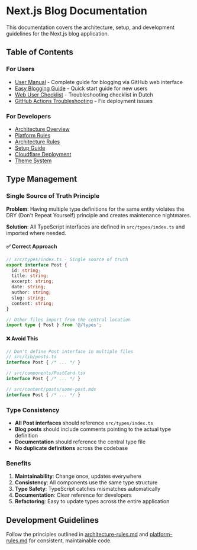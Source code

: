 # Next.js Blog Documentation

This documentation covers the architecture, setup, and development guidelines for the Next.js blog application.

## Table of Contents

### For Users
- [User Manual](USER-MANUAL.md) - Complete guide for blogging via GitHub web interface
- [Easy Blogging Guide](EASY-BLOGGING.md) - Quick start guide for new users
- [Web User Checklist](web-user-checklist.md) - Troubleshooting checklist in Dutch
- [GitHub Actions Troubleshooting](troubleshooting-github-actions.md) - Fix deployment issues

### For Developers
- [Architecture Overview](architecture.md)
- [Platform Rules](platform-rules.md)
- [Architecture Rules](architecture-rules.md)
- [Setup Guide](setup.md)
- [Cloudflare Deployment](cloudflare.md)
- [Theme System](theme-system.md)

## Type Management

### Single Source of Truth Principle

**Problem**: Having multiple type definitions for the same entity violates the DRY (Don't Repeat Yourself) principle and creates maintenance nightmares.

**Solution**: All TypeScript interfaces are defined in `src/types/index.ts` and imported where needed.

#### ✅ **Correct Approach**
```typescript
// src/types/index.ts - Single source of truth
export interface Post {
  id: string;
  title: string;
  excerpt: string;
  date: string;
  author: string;
  slug: string;
  content: string;
}

// Other files import from the central location
import type { Post } from '@/types';
```

#### ❌ **Avoid This**
```typescript
// Don't define Post interface in multiple files
// src/lib/posts.ts
interface Post { /* ... */ }

// src/components/PostCard.tsx  
interface Post { /* ... */ }

// src/content/posts/some-post.mdx
interface Post { /* ... */ }
```

### Type Consistency

- **All Post interfaces** should reference `src/types/index.ts`
- **Blog posts** should include comments pointing to the actual type definition
- **Documentation** should reference the central type file
- **No duplicate definitions** across the codebase

### Benefits

1. **Maintainability**: Change once, updates everywhere
2. **Consistency**: All components use the same type structure
3. **Type Safety**: TypeScript catches mismatches automatically
4. **Documentation**: Clear reference for developers
5. **Refactoring**: Easy to update types across the entire application

## Development Guidelines

Follow the principles outlined in [architecture-rules.md](architecture-rules.md) and [platform-rules.md](platform-rules.md) for consistent, maintainable code.